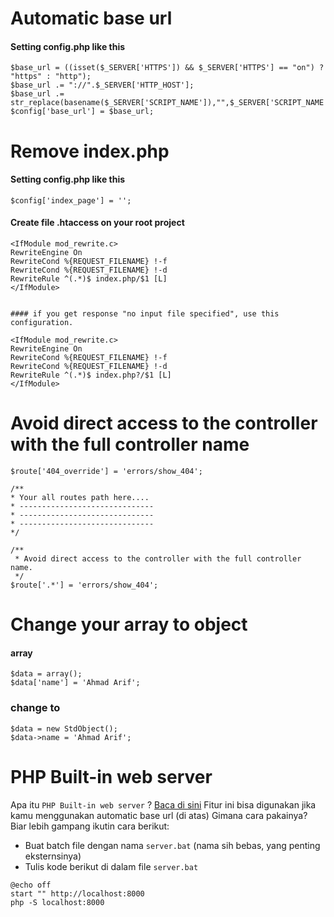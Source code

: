 # Automatic base url

#### Setting config.php like this ####
    $base_url = ((isset($_SERVER['HTTPS']) && $_SERVER['HTTPS'] == "on") ? "https" : "http");
    $base_url .= "://".$_SERVER['HTTP_HOST'];
    $base_url .= str_replace(basename($_SERVER['SCRIPT_NAME']),"",$_SERVER['SCRIPT_NAME']);
    $config['base_url'] = $base_url;

# Remove index.php

#### Setting config.php like this ####
    $config['index_page'] = '';

#### Create file .htaccess on your root project ####
    <IfModule mod_rewrite.c>
    RewriteEngine On
    RewriteCond %{REQUEST_FILENAME} !-f
    RewriteCond %{REQUEST_FILENAME} !-d
    RewriteRule ^(.*)$ index.php/$1 [L]
    </IfModule>
    
    
    #### if you get response "no input file specified", use this configuration.
    
    <IfModule mod_rewrite.c>
    RewriteEngine On
    RewriteCond %{REQUEST_FILENAME} !-f
    RewriteCond %{REQUEST_FILENAME} !-d
    RewriteRule ^(.*)$ index.php?/$1 [L]
    </IfModule>
    
    
# Avoid direct access to the controller with the full controller name
    $route['404_override'] = 'errors/show_404';

    /**
    * Your all routes path here....
    * ------------------------------
    * ------------------------------
    * ------------------------------
    */
    
    /**
     * Avoid direct access to the controller with the full controller name.
     */
    $route['.*'] = 'errors/show_404';


# Change your array to object

#### array
    $data = array();
    $data['name'] = 'Ahmad Arif';
    
### change to
    $data = new StdObject();
    $data->name = 'Ahmad Arif';
    
# PHP Built-in web server
Apa itu `PHP Built-in web server` ? [Baca di sini](http://php.net/manual/en/features.commandline.webserver.php)
Fitur ini bisa digunakan jika kamu menggunakan automatic base url (di atas)
Gimana cara pakainya? Biar lebih gampang ikutin cara berikut:
- Buat batch file dengan nama `server.bat` (nama sih bebas, yang penting eksternsinya)
- Tulis kode berikut di dalam file `server.bat`

```Batchfile
@echo off
start "" http://localhost:8000
php -S localhost:8000
```
